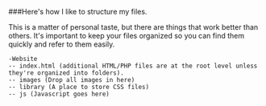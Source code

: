 ###Here's how I like to structure my files.

This is a matter of personal taste, but there are things that work better than others. It's important to keep your files organized so you can find them quickly and refer to them easily.

	-Website
	-- index.html (additional HTML/PHP files are at the root level unless they're organized into folders).
	-- images (Drop all images in here)
	-- library (A place to store CSS files)
	-- js (Javascript goes here)